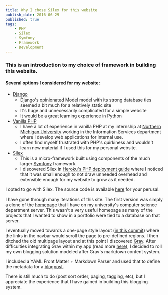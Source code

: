 ```yaml
---
title: Why I chose Silex for this website
publish_date: 2016-06-29
published: true
tags:
    - PHP
    - Silex
    - Symfony
    - Framework
    - Development
---
```

### This is an introduction to my choice of framework in building this website.

#### Several options I considered for my website:
+ [Django](https://djangoproject.com/)
    * Django's opinionated Model model with its strong database ties seemed a bit much for a relatively static site
    * It's huge and unnecessarily complicated for a simple website
    * It would be a great learning experience in Python
+ [Vanilla PHP](https://php.net)
    * I have a lot of experience in vanilla PHP at my internship at [Northern Michigan University](http://nmu.edu) working in the Information Services department where I develop web applications for internal use.
    * I often find myself frustrated with PHP's quirkiness and wouldn't learn new material if I used this for my personal website.
+ [Silex](https://silex.sensiolabs.com)
    * This is a micro-framework built using components of the much larger [Symfony](https://symfony.com) framework.
    * I discovered Silex in [Heroku's PHP deployment guide](https://devcenter.heroku.com/articles/getting-started-with-php) where I noticed that it was small enough to not draw unneeded overhead and extensible enough for my website to grow as it needed.

I opted to go with Silex. The source code is available [here](https://github.com/benharri/benhh.com) for your perusal. 

I have gone through many iterations of this site. The first version was simply a clone of the [homepage](http://euclid.nmu.edu/~benharri/) that I have on my university's computer science department server. This wasn't a very useful homepage as many of the projects that I wanted to show in a portfolio were tied to a database on that server. 

I eventually moved towards a one-page style layout ([in this commit](https://github.com/benharri/benhh.com/commit/974e12e85a9ab872facf0f4a238337b2e2d216a3)) where the links in the navbar would scroll the page to pre-defined regions. I then ditched the old multipage layout and at this point I discovered [Grav](https://getgrav.org). After difficulties integrating Grav within my app (read more [here](/blog/grav-on-heroku)), I decided to roll my own blogging solution modeled after Grav's markdown content system. 

I included a YAML Front Matter + Markdown Parser and used that to define the metadata for a [blogpost](https://github.com/benharri/benhh.com/blob/master/app/controllers/Blog.php). 

There is still much to do (post sort order, paging, tagging, etc), but I appreciate the experience that I have gained in building this blogging system.
